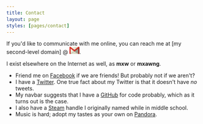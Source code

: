 ```yaml
---
title: Contact
layout: page
styles: [pages/contact]
---
```


If you'd like to communicate with me online, you can reach me at \[my
second-level domain\] @ <img id="gmail-icon" src="/img/icons/gmail.png"/>.

I exist elsewhere on the Internet as well, as __mxw__ or __mxawng__.

<ul class="contacts">
<li class="li-icon facebook">
  Friend me on <a href="https://www.facebook.com/mxw">Facebook</a> if we are
  friends!  But probably not if we aren't?
</li>
<li class="li-icon twitter">
  I have a <a href="https://twitter.com/mxawng">Twitter</a>.  One true fact
  about my Twitter is that it doesn't have <i>no</i> tweets.
</li>
<li class="li-icon github">
  My navbar suggests that I have a <a href="https://github.com/mxw">GitHub</a>
  for code probably, which as it turns out is the case.
</li>
<li class="li-icon steam">
  I also have a <a href="https://steamcommunity.com/id/mxawng">Steam</a> handle
  I originally named while in middle school.
</li>
<li class="li-icon pandora">
  Music is hard; adopt my tastes as your own on <a
  href="https://www.pandora.com/profile/mxawng">Pandora</a>.
</li>
</ul>
